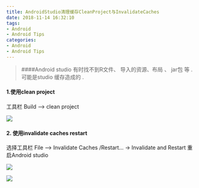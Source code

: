 ```yaml
---
title: AndroidStudio清理缓存CleanProject与InvalidateCaches
date: 2018-11-14 16:32:10
tags:
- Android 
- Android Tips
categories:
- Android
- Android Tips 
---
```


> ####Android studio 有时找不到R文件、 导入的资源、布局 、 jar包 等  . 可能是studio 缓存造成的 .



#### 1.使用clean project 

工具栏  Build  -->     clean project

![](https://ws3.sinaimg.cn/large/006tNbRwly1fx7os2risbj307n09nabf.jpg)

<!--more-->

#### 2. 使用invalidate caches restart   

选择工具栏  File  -->     Invalidate Caches /Restart...    ->   Invalidate and Restart        重启Android studio

![](https://ws4.sinaimg.cn/large/006tNbRwly1fx7ott249xj306p0esjt6.jpg)

![](https://ws4.sinaimg.cn/large/006tNbRwly1fx7otwrww1j30fd04zgm7.jpg)